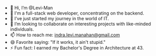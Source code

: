 - 👋 Hi, I’m @Levi-Man
- 👀 I'm a full-stack web developer, concentrating on the backend. 
- 🌱 I’ve just started my journey in the world of IT. 
- 💞️ I’m looking to collaborate on interesting projects with like-minded individuals.
- 📫 How to reach me: indra.levi.manahan@gmail.com
- 😄 Favorite saying: "If it works, it ain't stupid."
- ⚡ Fun fact: I earned my Bachelor's Degree in Architecture at 43.

<!---
Levi-Man/Levi-Man is a ✨ special ✨ repository because its `README.md` (this file) appears on your GitHub profile.
You can click the Preview link to take a look at your changes.
--->
